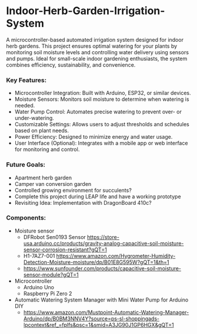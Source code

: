 # Indoor-Herb-Garden-Irrigation-System
A microcontroller-based automated irrigation system designed for indoor herb gardens. This project ensures optimal watering for your plants by monitoring soil moisture levels and controlling water delivery using sensors and pumps. Ideal for small-scale indoor gardening enthusiasts, the system combines efficiency, sustainability, and convenience.

### Key Features: 
- Microcontroller Integration: Built with Arduino, ESP32, or similar devices.
- Moisture Sensors: Monitors soil moisture to determine when watering is needed.
- Water Pump Control: Automates precise watering to prevent over- or under-watering.
- Customizable Settings: Allows users to adjust thresholds and schedules based on plant needs.
- Power Efficiency: Designed to minimize energy and water usage.
- User Interface (Optional): Integrates with a mobile app or web interface for monitoring and control.

### Future Goals: 
- Apartment herb garden
- Camper van conversion garden
- Controlled growing environment for succulents?
- Complete this project during LEAP life and have a working prototype
- Revisiting Idea: Implementation with DragonBoard 410c?

### Components: 
- Moisture sensor
  - DFRobot Sen0193 Sensor https://store-usa.arduino.cc/products/gravity-analog-capacitive-soil-moisture-sensor-corrosion-resistant?gQT=1
  - H1-7AZ7-001 https://www.amazon.com/Hygrometer-Humidity-Detection-Moisture-moisture/dp/B01E8G595W?gQT=1&th=1
  - https://www.sunfounder.com/products/capacitive-soil-moisture-sensor-module?gQT=1
- Microcontroller
  - Arduino Uno
  - Raspberry Pi Zero 2
- Automatic Watering System Manager with Mini Water Pump for Arduino DIY
  - https://www.amazon.com/Mustpoint-Automatic-Watering-Manager-Arduino/dp/B0BM3NNV4Y?source=ps-sl-shoppingads-lpcontext&ref_=fplfs&psc=1&smid=A3JG90J1GP6HGX&gQT=1

